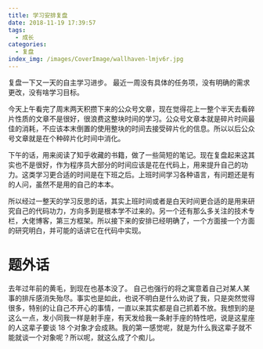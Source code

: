 ```yaml
---
title: 学习安排复盘
date: 2018-11-19 17:39:57
tags:
  - 成长
categories:
  - 复盘
index_img: /images/CoverImage/wallhaven-lmjv6r.jpg
---
```


复盘一下又一天的自主学习进步。
最近一周没有具体的任务项，没有明确的需求更改，没有啥学习目标。

今天上午看完了周末两天积攒下来的公众号文章，现在觉得花上一整个半天去看碎片性质的文章不是很好，很浪费这整块时间的学习。公众号文章本就是碎片时间最佳的消耗，不应该本末倒置的使用整块的时间去接受碎片化的信息。所以以后公众号文章就是在个种碎片化时间中消化。

<!-- more -->

下午的话，用来阅读了知乎收藏的书籍，做了一些简短的笔记。现在复盘起来这其实也不是很好，作为程序员大部分的时间应该是花在代码上，用来提升自己的功力。这类学习更合适的时间是在下班之后。上班时间学习各种语言，有问题还是有的人问，虽然不是用的自己的本本。

所以经过一整天的学习反思的话，其实上班时间或者是白天时间更合适的是用来研究自己的代码功力，方向多到是根本学不过来的。另一个还有那么多关注的技术专栏，大佬博客，第三方框架。所以接下来的安排已经明确了，一个方面接一个方面的研究明白，并可能的话讲它在代码中实现。

# 题外话

去年过年前的黄毛，到现在也基本没了。
自己也强行的将之寓意着自己对某人某事的排斥感消失殆尽。事实也是如此，也说不明白是什么劝说了我，只是突然觉得很多，特别的让自己不开心的事情，一直以来其实都是自己抓着不放。我想到的是这么一点，发小同我一样是射手座，有天发给我一条射手座的特性吧，说是这星座的人这辈子要谈 18 个对象才会成熟。我的第一感觉呢，就是为什么我这辈子就不能就谈一个对象呢？所以呢，就这么成了个痴儿。
